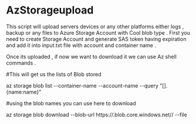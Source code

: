# AzStorageupload

This script  will upload servers devices or any other platforms either logs , backup  or any files to Azure Storage Account with Cool blob type .
First you need to create Storage Account and generate SAS token having expiration and add it into input.txt file with account and container name .

Once its uploaded , if now we want to download it we can use Az shell commands .

#This will get us the lists of Blob stored

az storage blob list --container-name <nameofconatainer> --account-name <nameofaccount> --query "[].{name:name}"

#using the blob names you can use here to download 

az storage blob download --blob-url https://<accountname>.blob.core.windows.net/<containername>/<filenametobetakenfromabovecommand> --file <downloadfilename>


